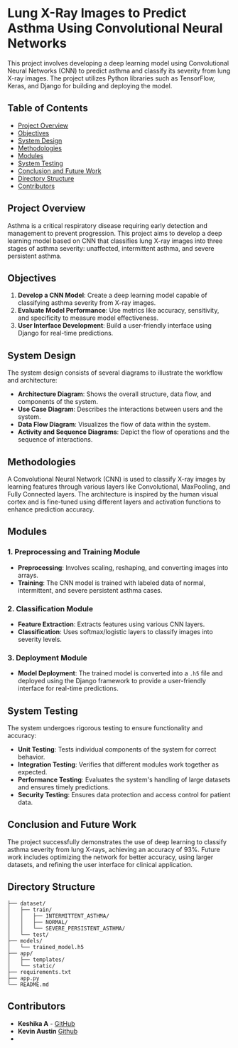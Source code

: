 # Lung X-Ray Images to Predict Asthma Using Convolutional Neural Networks

This project involves developing a deep learning model using Convolutional Neural Networks (CNN) to predict asthma and classify its severity from lung X-ray images. The project utilizes Python libraries such as TensorFlow, Keras, and Django for building and deploying the model.

## Table of Contents

- [Project Overview](#project-overview)
- [Objectives](#objectives)
- [System Design](#system-design)
- [Methodologies](#methodologies)
- [Modules](#modules)
- [System Testing](#system-testing)
- [Conclusion and Future Work](#conclusion-and-future-work)
- [Directory Structure](#directory-structure)
- [Contributors](#contributors)

## Project Overview

Asthma is a critical respiratory disease requiring early detection and management to prevent progression. This project aims to develop a deep learning model based on CNN that classifies lung X-ray images into three stages of asthma severity: unaffected, intermittent asthma, and severe persistent asthma.

## Objectives

1. **Develop a CNN Model**: Create a deep learning model capable of classifying asthma severity from X-ray images.
2. **Evaluate Model Performance**: Use metrics like accuracy, sensitivity, and specificity to measure model effectiveness.
3. **User Interface Development**: Build a user-friendly interface using Django for real-time predictions.

## System Design

The system design consists of several diagrams to illustrate the workflow and architecture:

- **Architecture Diagram**: Shows the overall structure, data flow, and components of the system.
- **Use Case Diagram**: Describes the interactions between users and the system.
- **Data Flow Diagram**: Visualizes the flow of data within the system.
- **Activity and Sequence Diagrams**: Depict the flow of operations and the sequence of interactions.

## Methodologies

A Convolutional Neural Network (CNN) is used to classify X-ray images by learning features through various layers like Convolutional, MaxPooling, and Fully Connected layers. The architecture is inspired by the human visual cortex and is fine-tuned using different layers and activation functions to enhance prediction accuracy.

## Modules

### 1. Preprocessing and Training Module

- **Preprocessing**: Involves scaling, reshaping, and converting images into arrays.
- **Training**: The CNN model is trained with labeled data of normal, intermittent, and severe persistent asthma cases.

### 2. Classification Module

- **Feature Extraction**: Extracts features using various CNN layers.
- **Classification**: Uses softmax/logistic layers to classify images into severity levels.

### 3. Deployment Module

- **Model Deployment**: The trained model is converted into a `.h5` file and deployed using the Django framework to provide a user-friendly interface for real-time predictions.

## System Testing

The system undergoes rigorous testing to ensure functionality and accuracy:

- **Unit Testing**: Tests individual components of the system for correct behavior.
- **Integration Testing**: Verifies that different modules work together as expected.
- **Performance Testing**: Evaluates the system's handling of large datasets and ensures timely predictions.
- **Security Testing**: Ensures data protection and access control for patient data.

## Conclusion and Future Work

The project successfully demonstrates the use of deep learning to classify asthma severity from lung X-rays, achieving an accuracy of 93%. Future work includes optimizing the network for better accuracy, using larger datasets, and refining the user interface for clinical application.

## Directory Structure

```plaintext
├── dataset/
│   ├── train/
│   │   ├── INTERMITTENT_ASTHMA/
│   │   ├── NORMAL/
│   │   └── SEVERE_PERSISTENT_ASTHMA/
│   └── test/
├── models/
│   └── trained_model.h5
├── app/
│   ├── templates/
│   └── static/
├── requirements.txt
├── app.py
└── README.md
```

## Contributors

- **Keshika A** - [GitHub](https://github.com/keshikaa)
- **Kevin Austin** [Github](https://github.com/kevinaustin01)
- 
